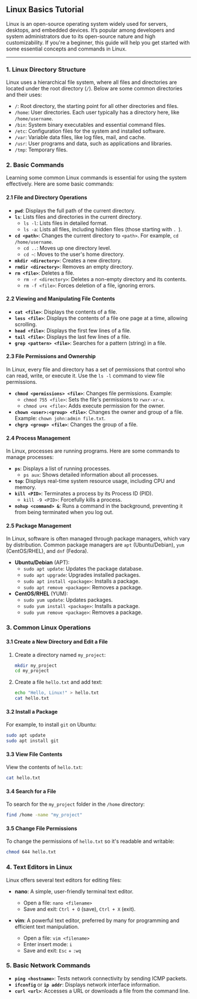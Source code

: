 ## Linux Basics Tutorial

Linux is an open-source operating system widely used for servers, desktops, and embedded devices. It’s popular among developers and system administrators due to its open-source nature and high customizability. If you're a beginner, this guide will help you get started with some essential concepts and commands in Linux.

---

### 1. **Linux Directory Structure**

Linux uses a hierarchical file system, where all files and directories are located under the root directory (`/`). Below are some common directories and their uses:

- `/`: Root directory, the starting point for all other directories and files.
- `/home`: User directories. Each user typically has a directory here, like `/home/username`.
- `/bin`: System binary executables and essential command files.
- `/etc`: Configuration files for the system and installed software.
- `/var`: Variable data files, like log files, mail, and cache.
- `/usr`: User programs and data, such as applications and libraries.
- `/tmp`: Temporary files.

### 2. **Basic Commands**

Learning some common Linux commands is essential for using the system effectively. Here are some basic commands:

#### 2.1 **File and Directory Operations**
- **`pwd`**: Displays the full path of the current directory.
- **`ls`**: Lists files and directories in the current directory.
  - `ls -l`: Lists files in detailed format.
  - `ls -a`: Lists all files, including hidden files (those starting with `. `).
- **`cd <path>`**: Changes the current directory to `<path>`. For example, `cd /home/username`.
  - `cd ..`: Moves up one directory level.
  - `cd ~`: Moves to the user's home directory.
- **`mkdir <directory>`**: Creates a new directory.
- **`rmdir <directory>`**: Removes an empty directory.
- **`rm <file>`**: Deletes a file.
  - `rm -r <directory>`: Deletes a non-empty directory and its contents.
  - `rm -f <file>`: Forces deletion of a file, ignoring errors.

#### 2.2 **Viewing and Manipulating File Contents**
- **`cat <file>`**: Displays the contents of a file.
- **`less <file>`**: Displays the contents of a file one page at a time, allowing scrolling.
- **`head <file>`**: Displays the first few lines of a file.
- **`tail <file>`**: Displays the last few lines of a file.
- **`grep <pattern> <file>`**: Searches for a pattern (string) in a file.

#### 2.3 **File Permissions and Ownership**
In Linux, every file and directory has a set of permissions that control who can read, write, or execute it. Use the `ls -l` command to view file permissions.

- **`chmod <permissions> <file>`**: Changes file permissions. Example:
  - `chmod 755 <file>`: Sets the file's permissions to `rwxr-xr-x`.
  - `chmod u+x <file>`: Adds execute permission for the owner.
- **`chown <user>:<group> <file>`**: Changes the owner and group of a file. Example: `chown john:admin file.txt`.
- **`chgrp <group> <file>`**: Changes the group of a file.

#### 2.4 **Process Management**
In Linux, processes are running programs. Here are some commands to manage processes:

- **`ps`**: Displays a list of running processes.
  - `ps aux`: Shows detailed information about all processes.
- **`top`**: Displays real-time system resource usage, including CPU and memory.
- **`kill <PID>`**: Terminates a process by its Process ID (PID).
  - `kill -9 <PID>`: Forcefully kills a process.
- **`nohup <command> &`**: Runs a command in the background, preventing it from being terminated when you log out.

#### 2.5 **Package Management**
In Linux, software is often managed through package managers, which vary by distribution. Common package managers are `apt` (Ubuntu/Debian), `yum` (CentOS/RHEL), and `dnf` (Fedora).

- **Ubuntu/Debian** (APT):
  - `sudo apt update`: Updates the package database.
  - `sudo apt upgrade`: Upgrades installed packages.
  - `sudo apt install <package>`: Installs a package.
  - `sudo apt remove <package>`: Removes a package.
- **CentOS/RHEL** (YUM):
  - `sudo yum update`: Updates packages.
  - `sudo yum install <package>`: Installs a package.
  - `sudo yum remove <package>`: Removes a package.

### 3. **Common Linux Operations**

#### 3.1 Create a New Directory and Edit a File
1. Create a directory named `my_project`:
   ```bash
   mkdir my_project
   cd my_project
   ```
2. Create a file `hello.txt` and add text:
   ```bash
   echo "Hello, Linux!" > hello.txt
   cat hello.txt
   ```

#### 3.2 Install a Package
For example, to install `git` on Ubuntu:
```bash
sudo apt update
sudo apt install git
```

#### 3.3 View File Contents
View the contents of `hello.txt`:
```bash
cat hello.txt
```

#### 3.4 Search for a File
To search for the `my_project` folder in the `/home` directory:
```bash
find /home -name "my_project"
```

#### 3.5 Change File Permissions
To change the permissions of `hello.txt` so it's readable and writable:
```bash
chmod 644 hello.txt
```

### 4. **Text Editors in Linux**
Linux offers several text editors for editing files:

- **nano**: A simple, user-friendly terminal text editor.
  - Open a file: `nano <filename>`
  - Save and exit: `Ctrl + O` (save), `Ctrl + X` (exit).
  
- **vim**: A powerful text editor, preferred by many for programming and efficient text manipulation.
  - Open a file: `vim <filename>`
  - Enter insert mode: `i`
  - Save and exit: `Esc` + `:wq`

### 5. **Basic Network Commands**
- **`ping <hostname>`**: Tests network connectivity by sending ICMP packets.
- **`ifconfig`** or **`ip addr`**: Displays network interface information.
- **`curl <url>`**: Accesses a URL or downloads a file from the command line.